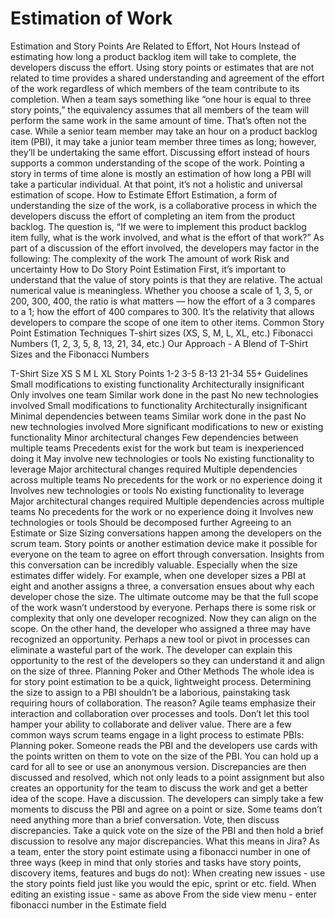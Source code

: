 # Estimation of Work

Estimation and Story Points Are Related to Effort, Not Hours
Instead of estimating how long a product backlog item will take to complete, the developers discuss the effort. 
Using story points or estimates that are not related to time provides a shared understanding and agreement of the effort of the work regardless of which members of the team contribute to its completion.
When a team says something like “one hour is equal to three story points,” the equivalency assumes that all members of the team will perform the same work in the same amount of time. That’s often not the case. While a senior team member may take an hour on a product backlog item (PBI), it may take a junior team member three times as long; however, they’ll be undertaking the same effort. Discussing effort instead of hours supports a common understanding of the scope of the work.
Pointing a story in terms of time alone is mostly an estimation of how long a PBI will take a particular individual. At that point, it’s not a holistic and universal estimation of scope.
How to Estimate Effort
Estimation, a form of understanding the size of the work, is a collaborative process in which the developers discuss the effort of completing an item from the product backlog. The question is, “If we were to implement this product backlog item fully, what is the work involved, and what is the effort of that work?”
 As part of a discussion of the effort involved, the developers may factor in the following:
The complexity of the work
The amount of work
Risk and uncertainty
How to Do Story Point Estimation
First, it’s important to understand that the value of story points is that they are relative. The actual numerical value is meaningless. Whether you choose a scale of 1, 3, 5, or 200, 300, 400, the ratio is what matters — how the effort of a 3 compares to a 1; how the effort of 400 compares to 300. 
It’s the relativity that allows developers to compare the scope of one item to other items.
Common Story Point Estimation Techniques
T-shirt sizes (XS, S, M, L, XL, etc.)
Fibonacci Numbers (1, 2, 3, 5, 8, 13, 21, 34, etc.)
Our Approach - A Blend of T-Shirt Sizes and the Fibonacci Numbers

T-Shirt Size
XS
S
M
L
XL
Story Points	1-2	3-5	8-13	21-34	55+
Guidelines	
Small modifications to existing functionality
Architecturally insignificant
Only involves one team
Similar work done in the past
No new technologies involved
Small modifications to functionality
Architecturally insignificant
Minimal dependencies between teams
Similar work done in the past
No new technologies involved
More significant modifications to new or existing functionality
Minor architectural changes
Few dependencies between multiple teams
Precedents exist for the work but team is inexperienced doing it
May involve new technologies or tools
No existing functionality to leverage
Major architectural changes required
Multiple dependencies across multiple teams
No precedents for the work or no experience doing it
Involves new technologies or tools
No existing functionality to leverage
Major architectural changes required
Multiple dependencies across multiple teams
No precedents for the work or no experience doing it
Involves new technologies or tools
Should be decomposed further
Agreeing to an Estimate or Size
Sizing conversations happen among the developers on the scrum team. Story points or another estimation device make it possible for everyone on the team to agree on effort through conversation. 
Insights from this conversation can be incredibly valuable. Especially when the size estimates differ widely. For example, when one developer sizes a PBI at eight and another assigns a three, a conversation ensues about why each developer chose the size. 
The ultimate outcome may be that the full scope of the work wasn’t understood by everyone. Perhaps there is some risk or complexity that only one developer recognized. Now they can align on the scope.
On the other hand, the developer who assigned a three may have recognized an opportunity. Perhaps a new tool or pivot in processes can eliminate a wasteful part of the work. The developer can explain this opportunity to the rest of the developers so they can understand it and align on the size of three.
Planning Poker and Other Methods
The whole idea is for story point estimation to be a quick, lightweight process. Determining the size to assign to a PBI shouldn’t be a laborious, painstaking task requiring hours of collaboration. 
The reason? Agile teams emphasize their interaction and collaboration over processes and tools. Don’t let this tool hamper your ability to collaborate and deliver value.
There are a few common ways scrum teams engage in a light process to estimate PBIs:
Planning poker. Someone reads the PBI and the developers use cards with the points written on them to vote on the size of the PBI. You can hold up a card for all to see or use an anonymous version. Discrepancies are then discussed and resolved, which not only leads to a point assignment but also creates an opportunity for the team to discuss the work and get a better idea of the scope.
Have a discussion. The developers can simply take a few moments to discuss the PBI and agree on a point or size. Some teams don’t need anything more than a brief conversation.
Vote, then discuss discrepancies. Take a quick vote on the size of the PBI and then hold a brief discussion to resolve any major discrepancies.
What this means in Jira?
As a team, enter the story point estimate using a fibonacci number in one of three ways (keep in mind that only stories and tasks have story points, discovery items, features and bugs do not):
When creating new issues - use the story points field just like you would the epic, sprint or etc. field.
When editing an existing issue - same as above
From the side view menu - enter fibonacci number in the Estimate field
